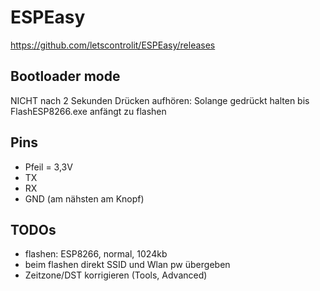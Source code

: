 # ESPEasy

https://github.com/letscontrolit/ESPEasy/releases

## Bootloader mode
NICHT nach 2 Sekunden Drücken aufhören: Solange gedrückt halten bis FlashESP8266.exe anfängt zu flashen

## Pins
* Pfeil = 3,3V
* TX
* RX
* GND (am nähsten am Knopf)

## TODOs
- flashen: ESP8266, normal, 1024kb
- beim flashen direkt SSID und Wlan pw übergeben
- Zeitzone/DST korrigieren (Tools, Advanced)
